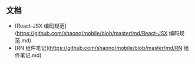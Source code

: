 文档
----
* [React-JSX 编码规范](https://github.com/shaonq/mobile/blob/master/md/React-JSX 编码规范.md)
* [RN 组件笔记](https://github.com/shaonq/mobile/blob/master/md/RN 组件笔记.md)
